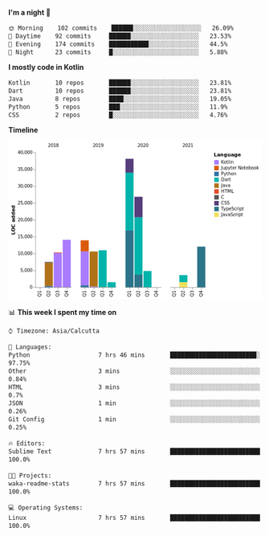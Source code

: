 <!--START_SECTION:waka-->
**I'm a night 🦉** 

```text
🌞 Morning    102 commits    ██████░░░░░░░░░░░░░░░░░░░   26.09% 
🌆 Daytime    92 commits     ██████░░░░░░░░░░░░░░░░░░░   23.53% 
🌃 Evening    174 commits    ███████████░░░░░░░░░░░░░░   44.5% 
🌙 Night      23 commits     █░░░░░░░░░░░░░░░░░░░░░░░░   5.88%

```


**I mostly code in Kotlin** 

```text
Kotlin       10 repos       ██████░░░░░░░░░░░░░░░░░░░   23.81% 
Dart         10 repos       ██████░░░░░░░░░░░░░░░░░░░   23.81% 
Java         8 repos        ████░░░░░░░░░░░░░░░░░░░░░   19.05% 
Python       5 repos        ███░░░░░░░░░░░░░░░░░░░░░░   11.9% 
CSS          2 repos        █░░░░░░░░░░░░░░░░░░░░░░░░   4.76%

```


**Timeline**

![Chart not found](https://github.com/prabhatdev/prabhatdev/blob/master/charts/bar_graph.png) 

📊 **This week I spent my time on** 

```text
⌚︎ Timezone: Asia/Calcutta

💬 Languages: 
Python                   7 hrs 46 mins       ████████████████████████░   97.75% 
Other                    3 mins              ░░░░░░░░░░░░░░░░░░░░░░░░░   0.84% 
HTML                     3 mins              ░░░░░░░░░░░░░░░░░░░░░░░░░   0.7% 
JSON                     1 min               ░░░░░░░░░░░░░░░░░░░░░░░░░   0.26% 
Git Config               1 min               ░░░░░░░░░░░░░░░░░░░░░░░░░   0.25%

🔥 Editors: 
Sublime Text             7 hrs 57 mins       █████████████████████████   100.0%

🐱‍💻 Projects: 
waka-readme-stats        7 hrs 57 mins       █████████████████████████   100.0%

💻 Operating Systems: 
Linux                    7 hrs 57 mins       █████████████████████████   100.0%

```


<!--END_SECTION:waka-->

